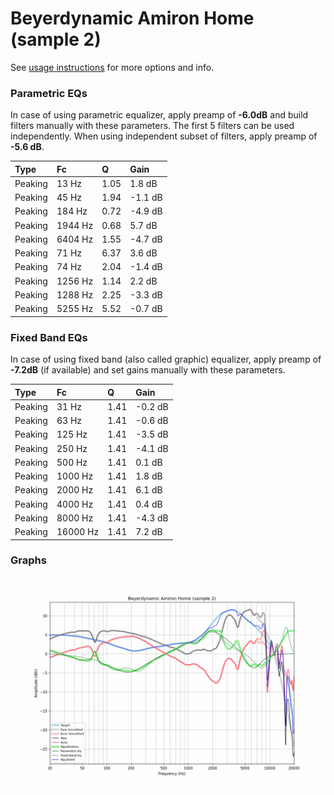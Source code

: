 # Beyerdynamic Amiron Home (sample 2)
See [usage instructions](https://github.com/jaakkopasanen/AutoEq#usage) for more options and info.

### Parametric EQs
In case of using parametric equalizer, apply preamp of **-6.0dB** and build filters manually
with these parameters. The first 5 filters can be used independently.
When using independent subset of filters, apply preamp of **-5.6 dB**.

| Type    | Fc      |    Q | Gain    |
|:--------|:--------|:-----|:--------|
| Peaking | 13 Hz   | 1.05 | 1.8 dB  |
| Peaking | 45 Hz   | 1.94 | -1.1 dB |
| Peaking | 184 Hz  | 0.72 | -4.9 dB |
| Peaking | 1944 Hz | 0.68 | 5.7 dB  |
| Peaking | 6404 Hz | 1.55 | -4.7 dB |
| Peaking | 71 Hz   | 6.37 | 3.6 dB  |
| Peaking | 74 Hz   | 2.04 | -1.4 dB |
| Peaking | 1256 Hz | 1.14 | 2.2 dB  |
| Peaking | 1288 Hz | 2.25 | -3.3 dB |
| Peaking | 5255 Hz | 5.52 | -0.7 dB |

### Fixed Band EQs
In case of using fixed band (also called graphic) equalizer, apply preamp of **-7.2dB**
(if available) and set gains manually with these parameters.

| Type    | Fc       |    Q | Gain    |
|:--------|:---------|:-----|:--------|
| Peaking | 31 Hz    | 1.41 | -0.2 dB |
| Peaking | 63 Hz    | 1.41 | -0.6 dB |
| Peaking | 125 Hz   | 1.41 | -3.5 dB |
| Peaking | 250 Hz   | 1.41 | -4.1 dB |
| Peaking | 500 Hz   | 1.41 | 0.1 dB  |
| Peaking | 1000 Hz  | 1.41 | 1.8 dB  |
| Peaking | 2000 Hz  | 1.41 | 6.1 dB  |
| Peaking | 4000 Hz  | 1.41 | 0.4 dB  |
| Peaking | 8000 Hz  | 1.41 | -4.3 dB |
| Peaking | 16000 Hz | 1.41 | 7.2 dB  |

### Graphs
![](./Beyerdynamic%20Amiron%20Home%20(sample%202).png)